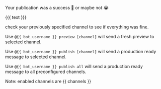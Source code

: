 Your publication was a success 🍾 or maybe not 😭

{{{ text }}}

check your previously specified channel to see if everything was fine.

Use `@{{ bot_username }} preview [channel]` will send a fresh preview to
selected channel.

Use `@{{ bot_username }} publish [channel]` will send a production ready message
to selected channel.

Use `@{{ bot_username }} publish all` will send a production ready message to
all preconfigured channels.

Note: enabled channels are {{ channels }}
